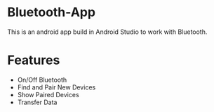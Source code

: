 # Bluetooth-App
This is an android app build in Android Studio to work with Bluetooth.

# Features
<ul>
  <li>On/Off Bluetooth</li>
  <li>Find and Pair New Devices</li>
  <li>Show Paired Devices</li>
  <li>Transfer Data</li>
